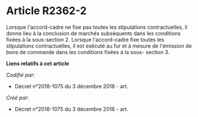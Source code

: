 # Article R2362-2

Lorsque l'accord-cadre ne fixe pas toutes les stipulations contractuelles, il donne lieu à la conclusion de marchés
subséquents dans les conditions fixées à la sous-section 2. Lorsque l'accord-cadre fixe toutes les stipulations
contractuelles, il est exécuté au fur et à mesure de l'émission de bons de commande dans les conditions fixées à la sous-
section 3.

**Liens relatifs à cet article**

_Codifié par_:

  - Décret n°2018-1075 du 3 décembre 2018 - art.

_Créé par_:

  - Décret n°2018-1075 du 3 décembre 2018 - art.
